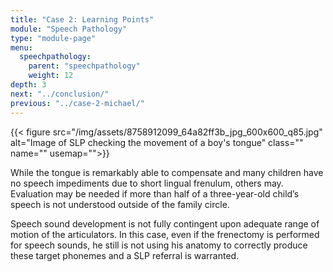 ```yaml
---
title: "Case 2: Learning Points"
module: "Speech Pathology"
type: "module-page"
menu:
  speechpathology:
    parent: "speechpathology"
    weight: 12
depth: 3
next: "../conclusion/"
previous: "../case-2-michael/"
---
```

<div class="pageblock right img-polaroid img-rounded">
<div class="caption">
</div>
{{< figure src="/img/assets/8758912099_64a82ff3b_jpg_600x600_q85.jpg" alt="Image of SLP checking the movement of a boy's tongue" class="" name="" usemap="">}}</div><div class="pageblock"><p>While the tongue is remarkably able to compensate and many children have no speech impediments due to short lingual frenulum, others may. Evaluation may be needed if more than half of a three-year-old child’s speech is not understood outside of the family circle.</p>
<p>Speech sound development is not fully contingent upon adequate range of motion of the articulators. In this case, even if the frenectomy is performed for speech sounds, he still is not using his anatomy to correctly produce these target phonemes and a SLP referral is warranted.</p>
</div>